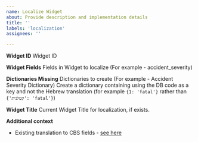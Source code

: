 ```yaml
---
name: Localize Widget
about: Provide description and implementation details
title: ''
labels: 'localization'
assignees: ''

---
```


**Widget ID**
Widget ID

**Widget Fields**
Fields in Widget to localize (For example - accident_severity)

**Dictionaries Missing**
Dictionaries to create (For example - Accident Severity Dictionary)
Create a dictionary containing using the DB code as a key and not the Hebrew translation (for example `{1: 'fatal'}` rather than `{'קטלנית': 'fatal'}`)

**Widget Title**
Current Widget Title for localization, if exists.

**Additional context**
- Existing translation to CBS fields - [see here](https://docs.google.com/spreadsheets/d/1qaVV7NKXVYNmnxKZ4he2MKZDAjWPHiHfq-U5dcNZM5k/edit#gid=375223389)
